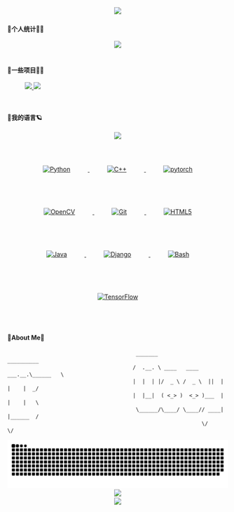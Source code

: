 <div align=center>
  <a href="[https://github.com/catchcodes/github-readme-stats](https://git.io/typing-svg)">
    <img src="https://readme-typing-svg.demolab.com?font=Noto+Serif+Simplified+Chinese&pause=1000&color=696969&width=500&lines=有言：备飨宴为高朋接风，斟琼浆替挚友洗尘。">
  </a>
</div> 


#### 💖个人统计👨‍💻

<div align='center'><img src="https://github-readme-stats.vercel.app/api?username=catchcodes&hide=contribs,prs&count_private=true&show_icons=true&theme=calm"></div>

</br>

#### 🚀一些项目🏄‍♂️

<figure class="half">  
  <a href="https://github.com/catchcodes/DIP_GUI">
      <img src="https://github-readme-stats.vercel.app/api/pin/?username=catchcodes&repo=DIP_GUI">
  </a>  
  <a href="https://github.com/catchcodes/catchcodes.github.io">
      <img src="https://github-readme-stats.vercel.app/api/pin/?username=catchcodes&repo=catchcodes.github.io">
  </a> 
</figure>

</br>

#### 💪我的语言🪐

<div align=center>
  <a href="https://github.com/catchcodes/github-readme-stats">
    <img src="https://github-readme-stats.vercel.app/api/top-langs/?username=catchcodes&layout=compact">
  </a>
</div>

</br>

<div align="center">  
  
<a href="https://www.python.org/" target="_blank">
  <img style="margin: 40px" src="https://profilinator.rishav.dev/skills-assets/python-original.svg" alt="Python" height="50" />
</a>  
    
<a href="https://www.cplusplus.com/" target="_blank">
  <img style="margin: 40px" src="https://profilinator.rishav.dev/skills-assets/cplusplus-original.svg" alt="C++" height="50" />
</a>  
  
<a href="https://pytorch.org/" target="_blank">
  <img style="margin: 40px" src="https://profilinator.rishav.dev/skills-assets/pytorch-icon.svg" alt="pytorch" height="50" />
</a> 

<a href="https://opencv.org/" target="_blank">
  <img style="margin: 40px" src="https://profilinator.rishav.dev/skills-assets/opencv-icon.svg" alt="OpenCV" height="50" />
</a>    
  
<a href="https://github.com/" target="_blank">
  <img style="margin: 40px" src="https://profilinator.rishav.dev/skills-assets/git-scm-icon.svg" alt="Git" height="50" />
</a>    
  
<a href="https://en.wikipedia.org/wiki/HTML5" target="_blank">
  <img style="margin: 40px" src="https://profilinator.rishav.dev/skills-assets/html5-original-wordmark.svg" alt="HTML5" height="50" />
</a>  

<a href="https://www.java.com/" target="_blank">
  <img style="margin: 40px" src="https://profilinator.rishav.dev/skills-assets/java-original-wordmark.svg" alt="Java" height="50" />
</a>  
  
<a href="https://www.djangoproject.com/" target="_blank">
  <img style="margin: 40px" src="https://profilinator.rishav.dev/skills-assets/django-original.svg" alt="Django" height="50" />
</a>  
  
<a href="https://www.gnu.org/software/bash/" target="_blank">
  <img style="margin: 40px" src="https://profilinator.rishav.dev/skills-assets/gnu_bash-icon.svg" alt="Bash" height="50" />
</a>   
  
<a href="https://www.tensorflow.org/" target="_blank">
  <img style="margin: 40px" src="https://profilinator.rishav.dev/skills-assets/tensorflow-icon.svg" alt="TensorFlow" height="50" />
</a>  
  
</div>

</br>

#### 🥳About Me🤗

```
                                         _______                     __________ 
                                        /  .__. \ ____   ____ ___.__.\______   \
                                        |  |  | |/  _ \ /  _ \  ||  | |    |  _/
                                        |  |__|  ( <_> )  <_> )___  | |    |   \
                                         \______/\____/ \____// ____| |______  /
                                                              \/             \/ 
```
<div align=center>
  <img src="https://raw.githubusercontent.com/catchcodes/catchcodes/main/assets/github-contribution-grid-snake.svg">
</div>

<div align=center>
  <img src="https://metrics.lecoq.io/catchcodes?template=classic&isocalendar=1&base=header%2C%20activity%2C%20community%2C%20repositories%2C%20metadata&base.indepth=false&base.hireable=false&base.skip=false&isocalendar=false&isocalendar.duration=half-year&config.timezone=Asia%2FShanghai">
</div>

<div align=center>
  <a href="https://github.com/catchcodes/github-profile-trophy">
    <img src="https://github-profile-trophy.vercel.app/?username=catchcodes">
  </a>
</div>

